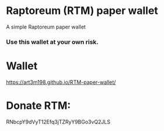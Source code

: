 # Raptoreum (RTM) paper wallet
A simple Raptoreum paper wallet

### Use this wallet at your own risk.

# Wallet
https://art3m198.github.io/RTM-paper-wallet/

# Donate RTM: 
RNbcpY9dVyT12Efq3jTZRyY9BGo3vQ2JLS


